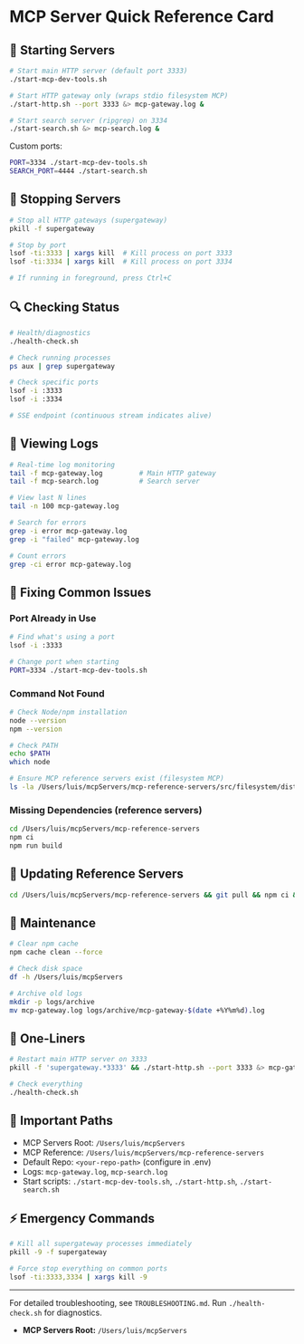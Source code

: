 # MCP Server Quick Reference Card

## 🚀 Starting Servers

```bash
# Start main HTTP server (default port 3333)
./start-mcp-dev-tools.sh

# Start HTTP gateway only (wraps stdio filesystem MCP)
./start-http.sh --port 3333 &> mcp-gateway.log &

# Start search server (ripgrep) on 3334
./start-search.sh &> mcp-search.log &
```

Custom ports:
```bash
PORT=3334 ./start-mcp-dev-tools.sh
SEARCH_PORT=4444 ./start-search.sh
```

## 🛑 Stopping Servers

```bash
# Stop all HTTP gateways (supergateway)
pkill -f supergateway

# Stop by port
lsof -ti:3333 | xargs kill  # Kill process on port 3333
lsof -ti:3334 | xargs kill  # Kill process on port 3334

# If running in foreground, press Ctrl+C
```

## 🔍 Checking Status

```bash
# Health/diagnostics
./health-check.sh

# Check running processes
ps aux | grep supergateway

# Check specific ports
lsof -i :3333
lsof -i :3334

# SSE endpoint (continuous stream indicates alive)

```

## 📝 Viewing Logs

```bash
# Real-time log monitoring
tail -f mcp-gateway.log         # Main HTTP gateway
tail -f mcp-search.log          # Search server

# View last N lines
tail -n 100 mcp-gateway.log

# Search for errors
grep -i error mcp-gateway.log
grep -i "failed" mcp-gateway.log

# Count errors
grep -ci error mcp-gateway.log
```

## 🔧 Fixing Common Issues

### Port Already in Use
```bash
# Find what's using a port
lsof -i :3333

# Change port when starting
PORT=3334 ./start-mcp-dev-tools.sh
```

### Command Not Found
```bash
# Check Node/npm installation
node --version
npm --version

# Check PATH
echo $PATH
which node

# Ensure MCP reference servers exist (filesystem MCP)
ls -la /Users/luis/mcpServers/mcp-reference-servers/src/filesystem/dist/index.js
```

### Missing Dependencies (reference servers)
```bash
cd /Users/luis/mcpServers/mcp-reference-servers
npm ci
npm run build
```

## 🔄 Updating Reference Servers

```bash
cd /Users/luis/mcpServers/mcp-reference-servers && git pull && npm ci && npm run build
```

## 🧹 Maintenance

```bash
# Clear npm cache
npm cache clean --force

# Check disk space
df -h /Users/luis/mcpServers

# Archive old logs
mkdir -p logs/archive
mv mcp-gateway.log logs/archive/mcp-gateway-$(date +%Y%m%d).log
```

## 🎯 One-Liners

```bash
# Restart main HTTP server on 3333
pkill -f 'supergateway.*3333' && ./start-http.sh --port 3333 &> mcp-gateway.log &

# Check everything
./health-check.sh
```

## 📁 Important Paths

- MCP Servers Root: `/Users/luis/mcpServers`
- MCP Reference: `/Users/luis/mcpServers/mcp-reference-servers`
- Default Repo: `<your-repo-path>` (configure in .env)
- Logs: `mcp-gateway.log`, `mcp-search.log`
- Start scripts: `./start-mcp-dev-tools.sh`, `./start-http.sh`, `./start-search.sh`

## ⚡ Emergency Commands

```bash
# Kill all supergateway processes immediately
pkill -9 -f supergateway

# Force stop everything on common ports
lsof -ti:3333,3334 | xargs kill -9
```

---
For detailed troubleshooting, see `TROUBLESHOOTING.md`.
Run `./health-check.sh` for diagnostics.
- **MCP Servers Root:** `/Users/luis/mcpServers`
